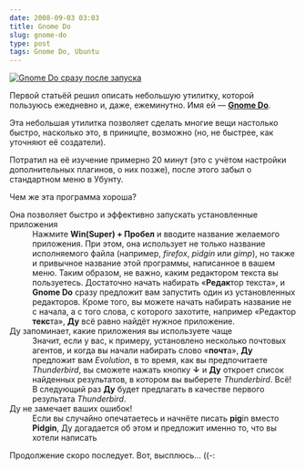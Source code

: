 ```yaml
---
date: 2008-09-03 03:03
title: Gnome Do
slug: gnome-do
type: post
tags: Gnome Do, Ubuntu
---
```


[![][gnome-do_thumb.png]][gnome-do.png]

Первой статьёй решил описать небольшую утилитку, которой пользуюсь ежедневно и, даже, ежеминутно. Имя ей — **[Gnome Do][]**.

Эта небольшая утилитка позволяет сделать многие вещи настолько быстро, насколько это, в приницпе, возможно (но, не быстрее, как уточняют её создатели).

Потратил на её изучение примерно 20 минут (это с учётом настройки дополнительных плагинов, о них позже), после этого забыл о стандартном меню в Убунту.

Чем же эта программа хороша?

<dl><dt>Она позволяет быстро и эффективно запускать установленные приложения</dt> <dd>Нажмите <strong>Win(Super) + Пробел</strong> и вводите название желаемого приложения. При этом, она использует не только название исполняемого файла (например, <em>firefox</em>, <em>pidgin</em> или <em>gimp</em>), но также и привычное название этой программы, написанное в вашем меню. Таким образом, не важно, каким редактором текста вы пользуетесь. Достаточно начать набирать «<strong>Редак</strong>тор текста», и <strong>Gnome Do</strong> сразу предложит вам запустить один из установленных редакторов. Кроме того, вы можете начать набирать название не с начала, а с того слова, с которого захотите, например «Редактор <strong>текс</strong>та», <strong>Ду</strong> всё равно найдёт нужное приложение.</dd> <dt>Ду запоминает, какие приложения вы используете чаще</dt> <dd>Значит, если у вас, к примеру, установлено несколько почтовых агентов, и когда вы начали набирать слово «<strong>почт</strong>а», <strong>Ду</strong> предложит вам <em>Evolution</em>, в то время, как вы предпочитаете <em>Thunderbird</em>, вы сможете нажать кнопку <strong title="вниз">↓</strong> и <strong>Ду</strong> откроет список найденных результатов, в котором вы выберете <em>Thunderbird</em>. Всё! В следующий раз <strong>Ду</strong> будет предлагать в качестве первого результата <em>Thunderbird</em>.</dd> <dt>Ду не замечает ваших ошибок!</dt> <dd>Если вы случайно опечатаетесь и начнёте писать <strong>pig</strong>in вместо <strong>Pidgin</strong>, Ду догадается об этом и предложит именно то, что вы хотели написать </dd> </dl>Продолжение скоро последует. Вот, высплюсь... ((-:

[Gnome Do]: http://do.davebsd.com/ "GNOME + Do = Crazy Delicious"
[gnome-do.png]: gnome-do.png
[gnome-do_thumb.png]: gnome-do-300x179.png "Gnome Do сразу после запуска"
